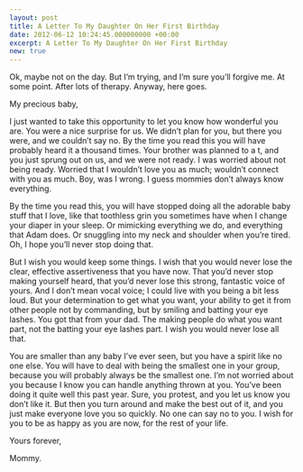 ```yaml
---
layout: post
title: A Letter To My Daughter On Her First Birthday
date: 2012-06-12 10:24:45.000000000 +00:00
excerpt: A Letter To My Daughter On Her First Birthday
new: true
---
```


Ok, maybe not on the day. But I’m trying, and I’m sure you’ll forgive me. At some point. After lots of therapy. Anyway, here goes.

My precious baby,

I just wanted to take this opportunity to let you know how wonderful you are. You were a nice surprise for us. We didn’t plan for you, but there you were, and we couldn’t say no. By the time you read this you will have probably heard it a thousand times. Your brother was planned to a t, and you just sprung out on us, and we were not ready. I was worried about not being ready. Worried that I wouldn’t love you as much; wouldn’t connect with you as much. Boy, was I wrong. I guess mommies don’t always know everything.

By the time you read this, you will have stopped doing all the adorable baby stuff that I love, like that toothless grin you sometimes have when I change your diaper in your sleep. Or mimicking everything we do, and everything that Adam does. Or snuggling into my neck and shoulder when you’re tired. Oh, I hope you’ll never stop doing that.

But I wish you would keep some things. I wish that you would never lose the clear, effective assertiveness that you have now. That you’d never stop making yourself heard, that you’d never lose this strong, fantastic voice of yours. And I don’t mean vocal voice; I could live with you being a bit less loud. But your determination to get what you want, your ability to get it from other people not by commanding, but by smiling and batting your eye lashes. You got that from your dad. The making people do what you want part, not the batting your eye lashes part. I wish you would never lose all that.

You are smaller than any baby I’ve ever seen, but you have a spirit like no one else. You will have to deal with being the smallest one in your group, because you will probably always be the smallest one. I’m not worried about you because I know you can handle anything thrown at you. You’ve been doing it quite well this past year. Sure, you protest, and you let us know you don’t like it. But then you turn around and make the best out of it, and you just make everyone love you so quickly. No one can say no to you. I wish for you to be as happy as you are now, for the rest of your life.

Yours forever,

Mommy.
